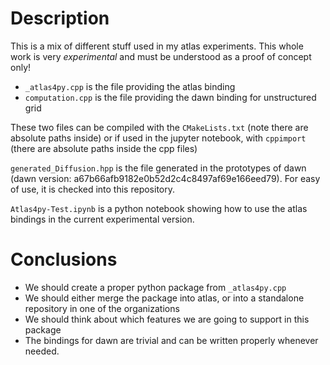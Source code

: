 # Description

This is a mix of different stuff used in my atlas experiments. This whole work is very *experimental* and must be understood as a proof of concept only!

- `_atlas4py.cpp` is the file providing the atlas binding
- `computation.cpp` is the file providing the dawn binding for unstructured grid

These two files can be compiled with the `CMakeLists.txt` (note there are absolute paths inside) or if used in the jupyter notebook, with `cppimport` (there are absolute paths inside the cpp files)

`generated_Diffusion.hpp` is the file generated in the prototypes of dawn (dawn version: a67b66afb9182e0b52d2c4c8497af69e166eed79). For easy of use, it is checked into this repository.

`Atlas4py-Test.ipynb` is a python notebook showing how to use the atlas bindings in the current experimental version. 

# Conclusions

- We should create a proper python package from `_atlas4py.cpp`
- We should either merge the package into atlas, or into a standalone repository in one of the organizations
- We should think about which features we are going to support in this package
- The bindings for dawn are trivial and can be written properly whenever needed.
